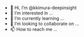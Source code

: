 - 👋 Hi, I’m @kkimura-deepinsight
- 👀 I’m interested in ...
- 🌱 I’m currently learning ...
- 💞️ I’m looking to collaborate on ...
- 📫 How to reach me ...

<!---
kkimura-deepinsight/kkimura-deepinsight is a ✨ special ✨ repository because its `README.md` (this file) appears on your GitHub profile.
You can click the Preview link to take a look at your changes.
--->
